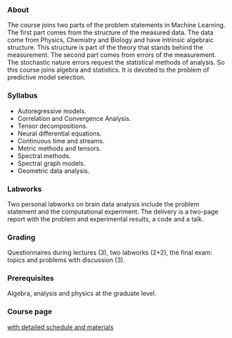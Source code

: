 ### About
The course joins two parts of the problem statements in Machine Learning. The first part comes from the structure of the measured data. The data come from Physics, Chemistry and Biology and have intrinsic algebraic structure. This structure is part of the theory that stands behind the measurement. The second part comes from errors of the measurement. The stochastic nature errors request the statistical methods of analysis. So this course joins algebra and statistics. It is devoted to the problem of predictive model selection. 

### Syllabus
* Autoregressive models.
* Correlation and Convergence Analysis.
* Tensor decompositions.
* Neural differential equations.
* Continuous time and streams.
* Metric methods and tensors.
* Spectral methods.
* Spectral graph models.
* Geometric data analysis.

### Labworks 
Two personal labworks on brain data analysis include the problem statement and the  computational experiment. The delivery is a two-page report with the problem and experimental results, a code and a talk.

### Grading
Questionnaires during lectures (3), two labworks (2+2), the final exam: topics and problems with discussion (3). 

### Prerequisites
Algebra, analysis and physics at the graduate level.

### Course page
[with detailed schedule and materials](https://m1p.org/mf)
